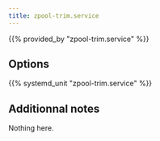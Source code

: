 ```yaml
---
title: zpool-trim.service
---
```


{{% provided_by "zpool-trim.service" %}}

## Options

{{% systemd_unit "zpool-trim.service" %}}

## Additionnal notes

Nothing here.